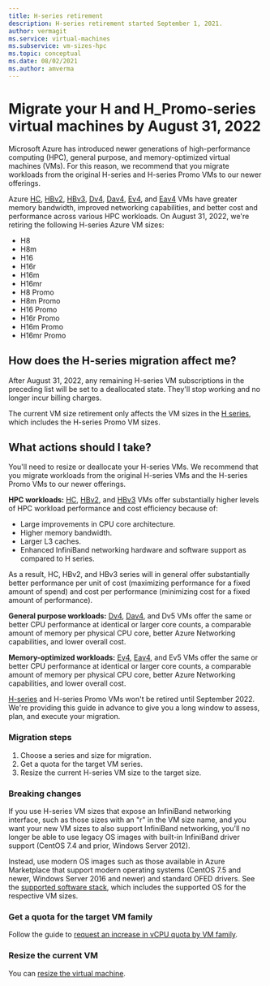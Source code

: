 ```yaml
---
title: H-series retirement
description: H-series retirement started September 1, 2021.
author: vermagit
ms.service: virtual-machines
ms.subservice: vm-sizes-hpc
ms.topic: conceptual
ms.date: 08/02/2021
ms.author: amverma
---
```


# Migrate your H and H_Promo-series virtual machines by August 31, 2022

Microsoft Azure has introduced newer generations of high-performance computing (HPC), general purpose, and memory-optimized virtual machines (VMs). For this reason, we recommend that you migrate workloads from the original H-series and H-series Promo VMs to our newer offerings.

Azure [HC](hc-series.md), [HBv2](hbv2-series.md), [HBv3](hbv3-series.md), [Dv4](dv4-dsv4-series.md), [Dav4](dav4-dasv4-series.md), [Ev4](ev4-esv4-series.md), and [Eav4](eav4-easv4-series.md) VMs have greater memory bandwidth, improved networking capabilities, and better cost and performance across various HPC workloads. On August 31, 2022, we're retiring the following H-series Azure VM sizes:

- H8
- H8m
- H16
- H16r
- H16m
- H16mr
- H8 Promo
- H8m Promo
- H16 Promo
- H16r Promo
- H16m Promo
- H16mr Promo

## How does the H-series migration affect me?

After August 31, 2022, any remaining H-series VM subscriptions in the preceding list will be set to a deallocated state. They'll stop working and no longer incur billing charges.

The current VM size retirement only affects the VM sizes in the [H series](h-series.md), which includes the H-series Promo VM sizes.

## What actions should I take?

You'll need to resize or deallocate your H-series VMs. We recommend that you migrate workloads from the original H-series VMs and the H-series Promo VMs to our newer offerings.

**HPC workloads:** [HC](hc-series.md), [HBv2](hbv2-series.md), and [HBv3](hbv3-series.md) VMs offer substantially higher levels of HPC workload performance and cost efficiency because of:

- Large improvements in CPU core architecture.
- Higher memory bandwidth.
- Larger L3 caches.
- Enhanced InfiniBand networking hardware and software support as compared to H series.

As a result, HC, HBv2, and HBv3 series will in general offer substantially better performance per unit of cost (maximizing performance for a fixed amount of spend) and cost per performance (minimizing cost for a fixed amount of performance).

**General purpose workloads:** [Dv4](dv4-dsv4-series.md), [Dav4](dav4-dasv4-series.md), and Dv5 VMs offer the same or better CPU performance at identical or larger core counts, a comparable amount of memory per physical CPU core, better Azure Networking capabilities, and lower overall cost.

**Memory-optimized workloads:** [Ev4](ev4-esv4-series.md), [Eav4](eav4-easv4-series.md), and Ev5 VMs offer the same or better CPU performance at identical or larger core counts, a comparable amount of memory per physical CPU core, better Azure Networking capabilities, and lower overall cost.

[H-series](h-series.md) and H-series Promo VMs won't be retired until September 2022. We're providing this guide in advance to give you a long window to assess, plan, and execute your migration.

### Migration steps

1. Choose a series and size for migration.
1. Get a quota for the target VM series.
1. Resize the current H-series VM size to the target size.

### Breaking changes

If you use H-series VM sizes that expose an InfiniBand networking interface, such as those sizes with an "r" in the VM size name, and you want your new VM sizes to also support InfiniBand networking, you'll no longer be able to use legacy OS images with built-in InfiniBand driver support (CentOS 7.4 and prior, Windows Server 2012).

Instead, use modern OS images such as those available in Azure Marketplace that support modern operating systems (CentOS 7.5 and newer, Windows Server 2016 and newer) and standard OFED drivers. See the [supported software stack](hbv3-series.md#get-started), which includes the supported OS for the respective VM sizes.

### Get a quota for the target VM family

Follow the guide to [request an increase in vCPU quota by VM family](../azure-portal/supportability/per-vm-quota-requests.md).

### Resize the current VM

You can [resize the virtual machine](resize-vm.md).
